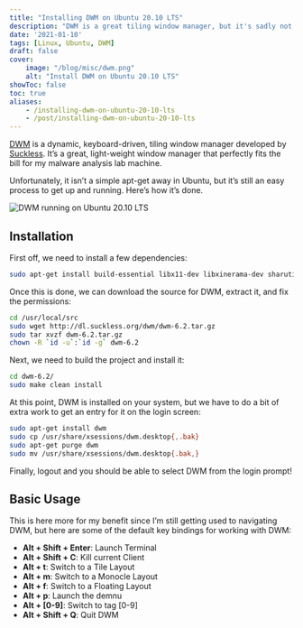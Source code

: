 ```yaml
---
title: "Installing DWM on Ubuntu 20.10 LTS"
description: "DWM is a great tiling window manager, but it's sadly not a simple apt-get away on Ubuntu. Let's take a look at how to install it."
date: '2021-01-10'
tags: [Linux, Ubuntu, DWM]
draft: false
cover:
    image: "/blog/misc/dwm.png"
    alt: "Install DWM on Ubuntu 20.10 LTS"
showToc: false
toc: true
aliases:
    - /installing-dwm-on-ubuntu-20-10-lts
    - /post/installing-dwm-on-ubuntu-20-10-lts
---
```


[DWM](https://dwm.suckless.org/) is a dynamic, keyboard-driven, tiling window manager developed by [Suckless](https://suckless.org/). It’s a great, light-weight window manager that perfectly fits the bill for my malware analysis lab machine.

Unfortunately, it isn’t a simple apt-get away in Ubuntu, but it’s still an easy process to get up and running. Here’s how it’s done.

<!--more-->

![DWM running on Ubuntu 20.10 LTS](/blog/misc/dwm.png#center)

## Installation

First off, we need to install a few dependencies:

```sh
sudo apt-get install build-essential libx11-dev libxinerama-dev sharutils suckless-tools libxft-dev stterm
```

Once this is done, we can download the source for DWM, extract it, and fix the permissions:

```sh
cd /usr/local/src
sudo wget http://dl.suckless.org/dwm/dwm-6.2.tar.gz
sudo tar xvzf dwm-6.2.tar.gz
chown -R `id -u`:`id -g` dwm-6.2
```

Next, we need to build the project and install it:

```sh
cd dwm-6.2/
sudo make clean install
```

At this point, DWM is installed on your system, but we have to do a bit of extra work to get an entry for it on the login screen:

```sh
sudo apt-get install dwm
sudo cp /usr/share/xsessions/dwm.desktop{,.bak}
sudo apt-get purge dwm
sudo mv /usr/share/xsessions/dwm.desktop{.bak,}
```

Finally, logout and you should be able to select DWM from the login prompt!

## Basic Usage

This is here more for my benefit since I’m still getting used to navigating DWM, but here are some of the default key bindings for working with DWM:

* **Alt + Shift + Enter**: Launch Terminal
* **Alt + Shift + C**: Kill current Client
* **Alt + t**: Switch to a Tile Layout
* **Alt + m**: Switch to a Monocle Layout
* **Alt + f**: Switch to a Floating Layout
* **Alt + p**: Launch the demnu
* **Alt + [0-9]**: Switch to tag [0-9]
* **Alt + Shift + Q**: Quit DWM